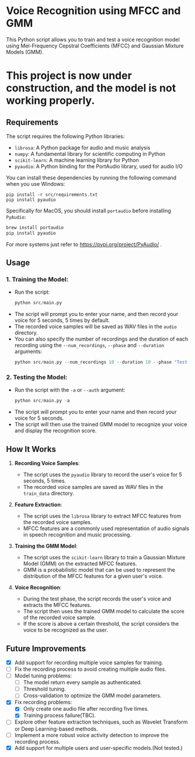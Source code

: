 # Voice Recognition using MFCC and GMM

This Python script allows you to train and test a voice recognition model using Mel-Frequency Cepstral Coefficients (MFCC) and Gaussian Mixture Models (GMM).

# This project is now under construction, and the model is not working properly.

## Requirements

The script requires the following Python libraries:

- `librosa`: A Python package for audio and music analysis
- `numpy`: A fundamental library for scientific computing in Python
- `scikit-learn`: A machine learning library for Python
- `pyaudio`: A Python binding for the PortAudio library, used for audio I/O

You can install these dependencies by running the following command when you use Windows:

```
pip install -r src/requirements.txt
pip install pyaudio
```

Specifically for MacOS, you should install `portaudio` before installing `PyAudio`:

```zsh
brew install portaudio
pip install pyaudio
```

For more systems just refer to https://pypi.org/project/PyAudio/ .

## Usage


### 1. **Training the Model**:

   - Run the script:
     ```python
     python src/main.py 
     ```
   - The script will prompt you to enter your name, and then record your voice for 5 seconds, 5 times by default.
   - The recorded voice samples will be saved as WAV files in the `audio` directory.
   - You can also specify the number of recordings and the duration of each recording using the `--num_recordings`,  `--phase` and `--duration` arguments:
     ```python
     python src/main.py --num_recordings 10 --duration 10 --phase "Test phase for several seconds."
     ```

### 2. **Testing the Model**:
   - Run the script with the `-a` or `--auth` argument:
     ```python
     python src/main.py -a
     ```
   - The script will prompt you to enter your name and then record your voice for 5 seconds.
   - The script will then use the trained GMM model to recognize your voice and display the recognition score.

## How It Works

1. **Recording Voice Samples**:
   - The script uses the `pyaudio` library to record the user's voice for 5 seconds, 5 times.
   - The recorded voice samples are saved as WAV files in the `train_data` directory.

2. **Feature Extraction**:
   - The script uses the `librosa` library to extract MFCC features from the recorded voice samples.
   - MFCC features are a commonly used representation of audio signals in speech recognition and music processing.

3. **Training the GMM Model**:
   - The script uses the `scikit-learn` library to train a Gaussian Mixture Model (GMM) on the extracted MFCC features.
   - GMM is a probabilistic model that can be used to represent the distribution of the MFCC features for a given user's voice.

4. **Voice Recognition**:
   - During the test phase, the script records the user's voice and extracts the MFCC features.
   - The script then uses the trained GMM model to calculate the score of the recorded voice sample.
   - If the score is above a certain threshold, the script considers the voice to be recognized as the user.

## Future Improvements

- [x] Add support for recording multiple voice samples for training.
- [ ] Fix the recording process to avoid creating multiple audio files.
- [ ] Model tuning problems:
  - [ ] The model return every sample as authenticated.
  - [ ] Threshold tuning.
  - [ ] Cross-validation to optimize the GMM model parameters.
- [x] Fix recording problems:
  - [x] Only create one audio file after recording five times.
  - [x] Training process failure(TBC).
- [ ] Explore other feature extraction techniques, such as Wavelet Transform or Deep Learning-based methods.
- [ ] Implement a more robust voice activity detection to improve the recording process.
- [x] Add support for multiple users and user-specific models.(Not tested.)